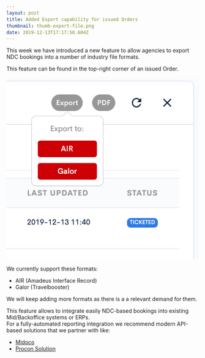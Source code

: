```yaml
---
layout: post
title: Added Export capability for issued Orders
thumbnail: thumb-export-file.png
date: 2019-12-13T17:17:50.604Z
---
```

This week we have introduced a new feature to allow agencies to export NDC bookings into a number of industry file formats.

This feature can be found in the top-right corner of an issued Order.

![Feature NDC Bookings export to file](/assets/uploads/airgateway_ndc_booking_tool-export-to-file.png "Feature NDC Bookings export to file")

We currently support these formats:

* AIR (Amadeus Interface Record)
* Galor (Travelbooster)

We will keep adding more formats as there is a a relevant demand for them.

This feature allows to integrate easily NDC-based bookings into existing Mid/Backoffice systems or ERPs.\
For a fully-automated reporting integration we recommend modern API-based solutions that we partner with like:

* [Midoco](https://www.midoco.de/)
* [Procon Solution](https://www.proconsolution.com/)
